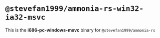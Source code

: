 # `@stevefan1999/ammonia-rs-win32-ia32-msvc`

This is the **i686-pc-windows-msvc** binary for `@stevefan1999/ammonia-rs`
